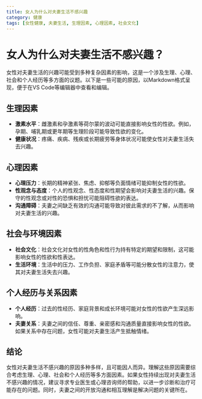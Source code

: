 ```yaml
---
title: 女人为什么对夫妻生活不感兴趣
category: 健康
tags: [女性健康, 夫妻生活, 生理因素, 心理因素, 社会文化]
---
```

# 女人为什么对夫妻生活不感兴趣？

女性对夫妻生活的兴趣可能受到多种复杂因素的影响，这是一个涉及生理、心理、社会和个人经历等多方面的议题。以下是一些可能的原因，以Markdown格式呈现，便于在VS Code等编辑器中查看和编辑。

## 生理因素

- **激素水平**：雌激素和孕激素等荷尔蒙的波动可能直接影响女性的性欲。例如，孕期、哺乳期或更年期等生理阶段可能导致性欲的变化。
- **健康状况**：疼痛、疾病、残疾或长期疲劳等身体状况可能使女性对夫妻生活失去兴趣。

## 心理因素

- **心理压力**：长期的精神紧张、焦虑、抑郁等负面情绪可能抑制女性的性欲。
- **性观念与态度**：个人的性观念、性态度和性期望会影响对夫妻生活的兴趣。保守的性观念或对性的恐惧和担忧可能阻碍性欲的表达。
- **沟通障碍**：夫妻之间缺乏有效的沟通可能导致对彼此需求的不了解，从而影响对夫妻生活的兴趣。

## 社会与环境因素

- **社会文化**：社会文化对女性的性角色和性行为持有特定的期望和限制，这可能影响女性的性欲和性表达。
- **生活环境**：生活中的压力、工作负担、家庭矛盾等可能分散女性的注意力，使其对夫妻生活失去兴趣。

## 个人经历与关系因素

- **个人经历**：过去的性经历、家庭背景和成长环境可能对女性的性欲产生深远影响。
- **夫妻关系**：夫妻之间的信任、尊重、亲密感和沟通质量直接影响女性的性欲。如果关系中存在问题，女性可能对夫妻生活产生抵触情绪。

## 结论

女性对夫妻生活不感兴趣的原因多种多样，且可能因人而异。理解这些原因需要综合考虑生理、心理、社会和个人经历等多方面因素。如果女性持续出现对夫妻生活不感兴趣的情况，建议寻求专业医生或心理咨询师的帮助，以进一步诊断和治疗可能存在的问题。同时，夫妻之间的开放沟通和相互理解是解决问题的关键所在。